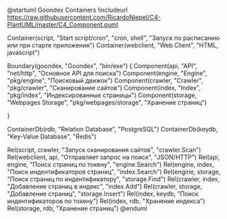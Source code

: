 @startuml Goondex Containers
  !includeurl https://raw.githubusercontent.com/RicardoNiepel/C4-PlantUML/master/C4_Component.puml

  Container(script, "Start script/cron", "cron, shell", "Запуск по расписанию или при старте приложения")
  Container(webclient, "Web Client", "HTML, javascript")

  Boundary(goondex, "Goondex", "bin/exe") {
    Component(api, "API", "net/http", "Основное API для поиска")
    Component(engine, "Engine", "pkg/engine", "Поисковый движок")
    Component(crawler, "Crawler", "pkg/crawler", "Сканирование сайтов")
    Component(index, "Index", "pkg/index", "Индексированные страницы")
    Component(storage, "Webpages Storage", "pkg/webpages/storage", "Хранение страниц")

  }

  ContainerDb(rdb, "Relation Database", "PostgreSQL")
  ContainerDb(keydb, "Key-Value Database", "Redis")

  Rel(script, crawler, "Запуск сканирования сайтов", "crawler.Scan")
  Rel(webclient, api, "Отправляет запрос на поиск", "JSON/HTTP")
  Rel(api, engine, "Поиск страниц по токену", "engine.Search")
  Rel(engine, index, "Поиск индентификаторов страниц", "index.Search")
  Rel(engine, storage, "Поиск страниц по индентификатору", "storage.Find")
  Rel(crawler, index, "Добавление страниц в индекс", "index.Add")
  Rel(crawler, storage, "Добавление страниц", "storage.Insert")
  Rel(index, keydb, "Поиск индентификаторов по токену")
  Rel(index, rdb, "Хранение индекса")
  Rel(storage, rdb, "Хранение страниц")
@enduml
